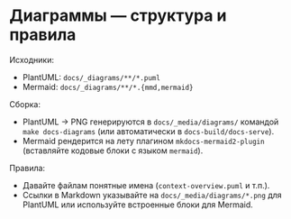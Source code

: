 # Диаграммы — структура и правила

Исходники:
- PlantUML: `docs/_diagrams/**/*.puml`
- Mermaid: `docs/_diagrams/**/*.{mmd,mermaid}`

Сборка:
- PlantUML → PNG генерируются в `docs/_media/diagrams/` командой `make docs-diagrams` (или автоматически в `docs-build/docs-serve`).
- Mermaid рендерится на лету плагином `mkdocs-mermaid2-plugin` (вставляйте кодовые блоки с языком `mermaid`).

Правила:
- Давайте файлам понятные имена (`context-overview.puml` и т.п.).
- Ссылки в Markdown указывайте на `docs/_media/diagrams/*.png` для PlantUML или используйте встроенные блоки для Mermaid.
